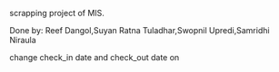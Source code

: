 scrapping project of MIS.

Done by: Reef Dangol,Suyan Ratna Tuladhar,Swopnil Upredi,Samridhi Niraula

change check_in date and check_out date on 

